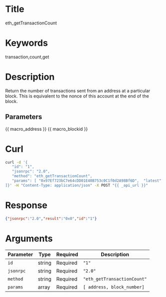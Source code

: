 # Title

eth_getTransactionCount

# Keywords

transaction,count,get

# Description

Return the number of transactions sent from an address at a particular block. This is equivalent to the nonce of this account at the end of the block.

## Parameters

{{ macro_address }}
{{ macro_blockid }}

# Curl

```sh
curl -d '{
   "id": "1",
   "jsonrpc": "2.0",
   "method": "eth_getTransactionCount",
   "params": [ "0x97Ef723bC7e64cDD01E40B753c0C1f0d2A98Bf6D",  "latest"
]}' -H "Content-Type: application/json" -X POST "{{ _api_url }}"
```

# Response

```json
{"jsonrpc":"2.0","result":"0x0","id":"1"}
```

# Arguments

| Parameter | Type   | Required | Description                 |
|-----------|--------|----------|-----------------------------|
| `id`      | string | Required | `"1"`                       |
| `jsonrpc` | string | Required | `"2.0"`                     |
| `method`  | string | Required | `"eth_getTransactionCount"` |
| `params`  | array  | Required | `[ address, block_number]`  |
